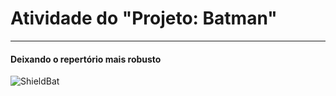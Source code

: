 <h1> Atividade do  "Projeto: Batman" </h1>

 <hr>

<h4>Deixando o repertório mais robusto </h4>


![ShieldBat](https://img.shields.io/badge/Batman-000000?style=for-the-badge&logo=steam&logoColor=white)
